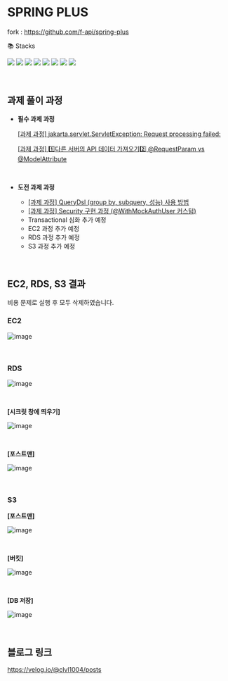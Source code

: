 # SPRING PLUS

fork : https://github.com/f-api/spring-plus

📚 Stacks

<img src="https://img.shields.io/badge/spring-6DB33F?style=for-the-badge&logo=spring&logoColor=white"> <img src="https://img.shields.io/badge/springboot-6DB33F?style=for-the-badge&logo=springboot&logoColor=white"> <img src="https://img.shields.io/badge/git-F05032?style=for-the-badge&logo=git&logoColor=white"> <img src="https://img.shields.io/badge/gradle-02303A?style=for-the-badge&logo=gradle&logoColor=white"> <img src="https://img.shields.io/badge/mysql-4479A1?style=for-the-badge&logo=mysql&logoColor=white"> <img src="https://img.shields.io/badge/java-007396?style=for-the-badge&logo=java&logoColor=white"> <img src="https://img.shields.io/badge/github-181717?style=for-the-badge&logo=github&logoColor=white"> <img src="https://img.shields.io/badge/aws-232F3E?style=for-the-badge&logo=amazonaws&logoColor=white">

<br>

## 과제 풀이 과정

- **필수 과제 과정**

  [ [과제 과정] jakarta.servlet.ServletException: Request processing failed:](https://velog.io/@clvl1004/%EA%B3%BC%EC%A0%9C-%EA%B3%BC%EC%A0%95-jakarta.servlet.ServletException-Request-processing-failed)

  [[과제 과정] 1️⃣다른 서버의 API 데이터 가져오기2️⃣ @RequestParam vs @ModelAttribute](https://velog.io/@clvl1004/%ED%94%8C%EB%9F%AC%EC%8A%A4-%EC%A3%BC%EC%B0%A8-%EA%B3%BC%EC%A0%95)

<br>

- **도전 과제 과정**

    - [[과제 과정] QueryDsl (group by, subquery, 성능) 사용 방법](https://velog.io/@clvl1004/%EA%B3%BC%EC%A0%9C-%EA%B3%BC%EC%A0%95-QueryDsl-group-by-subquery)
    - [[과제 과정] Security 구현 과정 (@WithMockAuthUser 커스텀)](https://velog.io/@clvl1004/%EA%B3%BC%EC%A0%9C-%EA%B3%BC%EC%A0%95-Security-%EA%B5%AC%ED%98%84-%EA%B3%BC%EC%A0%95-WithMockAuthUser-%EC%BB%A4%EC%8A%A4%ED%85%80)
    - Transactional 심화 추가 예정
    - EC2 과정 추가 예정
    - RDS 과정 추가 예정
    - S3 과정 추가 예정

<br>

## EC2, RDS, S3  결과

비용 문제로 실행 후 모두 삭제하였습니다.

### EC2

![image](https://github.com/user-attachments/assets/c31fee5b-33fe-4204-81b9-c838c406f8da)

<br>

### RDS

![image](https://github.com/user-attachments/assets/614c9d42-5096-4248-81ff-57e7979f4d6e)

<br>

**[시크릿 창에 띄우기]**

![image](https://github.com/user-attachments/assets/b74361ef-f31d-46c5-be9a-871f59c73359)

<br>

**[포스트맨]**

![image](https://github.com/user-attachments/assets/30fb405f-7ab5-48c6-802f-0282dd9b6147)

<br>

### S3

**[포스트맨]**

![image](https://github.com/user-attachments/assets/a1d36696-caeb-482a-bee5-28e2b40fbf79)

<br>

**[버킷]**

![image](https://github.com/user-attachments/assets/305ac723-e8cd-4a2b-89f7-789357df7471)

<br>

**[DB 저장]**

![image](https://github.com/user-attachments/assets/3c02e71a-8a6b-4739-9ac3-c0af7c413470)

<br>

## 블로그 링크

https://velog.io/@clvl1004/posts